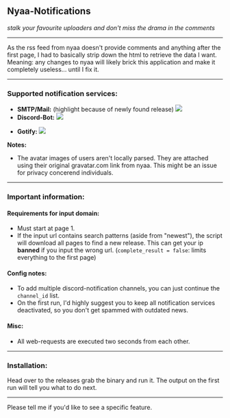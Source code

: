 ## **Nyaa-Notifications**

*stalk your favourite uploaders and don't miss the drama in the comments*

___

As the rss feed from nyaa doesn't provide comments and anything after the first page, I had to basically strip down the html to retrieve the data I want. Meaning: any changes to nyaa will likely brick this application and make it completely useless... until I fix it.

___

### **Supported notification services:**
+ **SMTP/Mail:** (highlight because of newly found release)
![](https://i.imgur.com/XqPZMZt.png)
+ **Discord-Bot:**
![](https://i.imgur.com/KtzIDv6.png)
* **Gotify:**
![](https://i.imgur.com/9UzbkyP.png)

**Notes:**
- The avatar images of users aren't locally parsed. They are attached using their original gravatar.com link from nyaa. This might be an issue for privacy concerend individuals.

___

### **Important information:**

#### Requirements for input domain:
* Must start at page 1.
* If the input url contains search patterns (aside from "newest"), the script will download all pages to find a new release. This can get your ip **banned** if you input the wrong url. (`complete_result = false`: limits everything to the first page)

#### Config notes:
* To add multiple discord-notification channels, you can just continue the `channel_id` list.
* On the first run, I'd highly suggest you to keep all notification services deactivated, so you don't get spammed with outdated news.

#### Misc:
* All web-requests are executed two seconds from each other.

___

### **Installation:**

Head over to the releases grab the binary and run it.
The output on the first run will tell you what to do next.

___

Please tell me if you'd like to see a specific feature.

